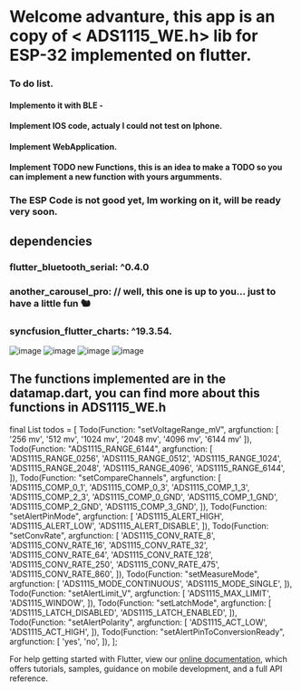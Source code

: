

# Welcome advanture, this app is an copy of < ADS1115_WE.h> lib for ESP-32 implemented on flutter. 

### To do list.
#### Implemento it with BLE -
#### Implement IOS code, actualy I could not test on Iphone. 
#### Implement WebApplication. 
#### Implement TODO new Functions, this is an idea to make a TODO so you can implement a new function with yours argumments.
### The ESP Code is not good yet, Im working on it, will be ready very soon.

## dependencies

### flutter_bluetooth_serial: ^0.4.0
### another_carousel_pro: // well, this one is up to you... just to have a little fun 🐿️
### syncfusion_flutter_charts: ^19.3.54.
 
![image](https://user-images.githubusercontent.com/42210628/143667468-3599ca71-126b-489f-85bb-cd7d2e7d3c17.png)
![image](https://user-images.githubusercontent.com/42210628/143667460-ae24c631-dabc-46f5-9d36-54bb519e71cb.png)
![image](https://user-images.githubusercontent.com/42210628/143667473-4665f22a-8072-42f5-9959-46cdfe4ba053.png)
![image](https://user-images.githubusercontent.com/42210628/143667509-0ab8c1dc-60d8-4109-bf99-ce9f6dc92be5.png)
## The functions implemented are in the datamap.dart, you can find more about this functions in ADS1115_WE.h
final List<Todo> todos = [
  Todo(Function: "setVoltageRange_mV", argfunction: <String>[
    '256 mv',
    '512 mv',
    '1024 mv',
    '2048 mv',
    '4096 mv',
    '6144 mv'
  ]),
  Todo(Function: "ADS1115_RANGE_6144", argfunction: <String>[
    'ADS1115_RANGE_0256',
    'ADS1115_RANGE_0512',
    'ADS1115_RANGE_1024',
    'ADS1115_RANGE_2048',
    'ADS1115_RANGE_4096',
    'ADS1115_RANGE_6144',
  ]),
  Todo(Function: "setCompareChannels", argfunction: <String>[
    'ADS1115_COMP_0_1',
    'ADS1115_COMP_0_3',
    'ADS1115_COMP_1_3',
    'ADS1115_COMP_2_3',
    'ADS1115_COMP_0_GND',
    'ADS1115_COMP_1_GND',
    'ADS1115_COMP_2_GND',
    'ADS1115_COMP_3_GND',
  ]),
  Todo(Function: "setAlertPinMode", argfunction: <String>[
    'ADS1115_ALERT_HIGH',
    'ADS1115_ALERT_LOW',
    'ADS1115_ALERT_DISABLE',
  ]),
  Todo(Function: "setConvRate", argfunction: <String>[
    'ADS1115_CONV_RATE_8',
    'ADS1115_CONV_RATE_16',
    'ADS1115_CONV_RATE_32',
    'ADS1115_CONV_RATE_64',
    'ADS1115_CONV_RATE_128',
    'ADS1115_CONV_RATE_250',
    'ADS1115_CONV_RATE_475',
    'ADS1115_CONV_RATE_860',
  ]),
  Todo(Function: "setMeasureMode", argfunction: <String>[
    'ADS1115_MODE_CONTINUOUS',
    'ADS1115_MODE_SINGLE',
  ]),
  Todo(Function: "setAlertLimit_V", argfunction: <String>[
    'ADS1115_MAX_LIMIT',
    'ADS1115_WINDOW',
  ]),
  Todo(Function: "setLatchMode", argfunction: <String>[
    'ADS1115_LATCH_DISABLED',
    'ADS1115_LATCH_ENABLED',
  ]),
  Todo(Function: "setAlertPolarity", argfunction: <String>[
    'ADS1115_ACT_LOW',
    'ADS1115_ACT_HIGH',
  ]),
  Todo(Function: "setAlertPinToConversionReady", argfunction: <String>[
    'yes',
    'no',
  ]),
];


For help getting started with Flutter, view our
[online documentation](https://flutter.dev/docs), which offers tutorials,
samples, guidance on mobile development, and a full API reference.

